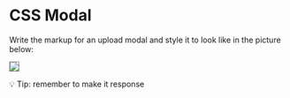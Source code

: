 # CSS Modal

Write the markup for an upload modal and style it to look like in the picture below: 

<img src="https://raw.githubusercontent.com/iampava/practice-exercises/master/css/modal/modal.png" style="border: 1px solid grey;">

💡 Tip: remember to make it response